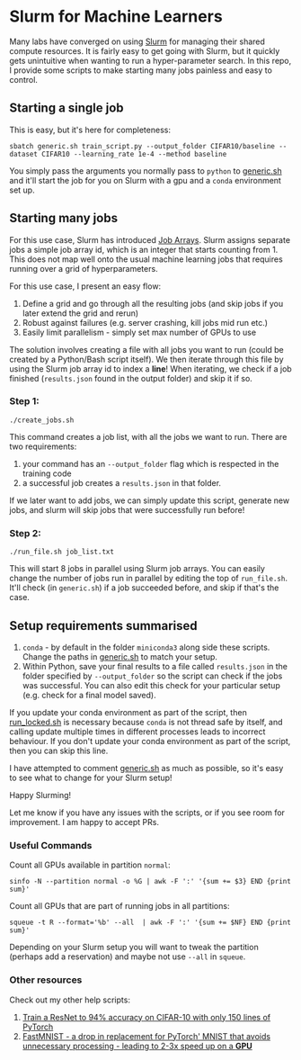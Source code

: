 # Slurm for Machine Learners

Many labs have converged on using [Slurm](https://slurm.schedmd.com/documentation.html) for managing their shared compute resources.
It is fairly easy to get going with Slurm, but it quickly gets unintuitive when wanting to run a hyper-parameter search.
In this repo, I provide some scripts to make starting many jobs painless and easy to control.

## Starting a single job

This is easy, but it's here for completeness:

```
sbatch generic.sh train_script.py --output_folder CIFAR10/baseline --dataset CIFAR10 --learning_rate 1e-4 --method baseline
```

You simply pass the arguments you normally pass to `python` to [generic.sh](generic.sh) and it'll start the job for you on Slurm with a gpu and a `conda` environment set up.

## Starting many jobs

For this use case, Slurm has introduced [Job Arrays](https://slurm.schedmd.com/job_array.html).
Slurm assigns separate jobs a simple job array id, which is an integer that starts counting from 1.
This does not map well onto the usual machine learning jobs that requires running over a grid of hyperparameters.

For this use case, I present an easy flow:
1) Define a grid and go through all the resulting jobs (and skip jobs if you later extend the grid and rerun)
2) Robust against failures (e.g. server crashing, kill jobs mid run etc.)
3) Easily limit parallelism - simply set max number of GPUs to use

The solution involves creating a file with all jobs you want to run (could be created by a Python/Bash script itself).
We then iterate through this file by using the Slurm job array id to index a **line**!
When iterating, we check if a job finished (`results.json` found in the output folder) and skip it if so.

### Step 1:

```
./create_jobs.sh
```

This command creates a job list, with all the jobs we want to run.
There are two requirements: 
1) your command has an `--output_folder` flag which is respected in the training code
2) a successful job creates a `results.json` in that folder.

If we later want to add jobs, we can simply update this script, generate new jobs, and slurm will skip jobs that were successfully run before!

### Step 2:

```
./run_file.sh job_list.txt
```

This will start 8 jobs in parallel using Slurm job arrays.
You can easily change the number of jobs run in parallel by editing the top of `run_file.sh`.
It'll check (in `generic.sh`) if a job succeeded before, and skip if that's the case.

## Setup requirements summarised

1. `conda` - by default in the folder `miniconda3` along side these scripts. Change the paths in [generic.sh](generic.sh) to match your setup.
2. Within Python, save your final results to a file called `results.json` in the folder specified by `--output_folder` so the script can check if the jobs was successful. You can also edit this check for your particular setup (e.g. check for a final model saved).

If you update your conda environment as part of the script, then [run\_locked.sh](run_locked.sh) is necessary because `conda` is not thread safe by itself, and calling update multiple times in different processes leads to incorrect behaviour.
If you don't update your conda environment as part of the script, then you can skip this line.

I have attempted to comment [generic.sh](generic.sh) as much as possible, so it's easy to see what to change for your Slurm setup!

Happy Slurming!

Let me know if you have any issues with the scripts, or if you see room for improvement. I am happy to accept PRs.

### Useful Commands

Count all GPUs available in partition `normal`:
```
sinfo -N --partition normal -o %G | awk -F ':' '{sum += $3} END {print sum}'
```

Count all GPUs that are part of running jobs in all partitions:
```
squeue -t R --format='%b' --all  | awk -F ':' '{sum += $NF} END {print sum}'
```

Depending on your Slurm setup you will want to tweak the partition (perhaps add a reservation) and maybe not use `--all` in `squeue`.


### Other resources

Check out my other help scripts:
1. [Train a ResNet to 94% accuracy on CIFAR-10 with only 150 lines of PyTorch](https://gist.github.com/y0ast/d91d09565462125a1eb75acc65da1469)
2. [FastMNIST - a drop in replacement for PyTorch' MNIST that avoids unnecessary processing - leading to 2-3x speed up on a **GPU**](https://gist.github.com/y0ast/f69966e308e549f013a92dc66debeeb4)
